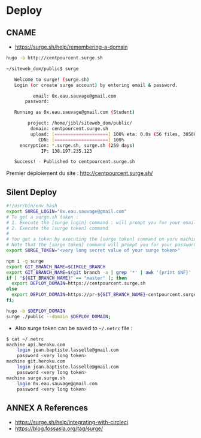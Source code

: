 # Deploy

## CNAME

* https://surge.sh/help/remembering-a-domain

```bash
hugo -b http://centpourcent.surge.sh

~/siteweb_dom/public$ surge

   Welcome to surge! (surge.sh)
   Login (or create surge account) by entering email & password.

          email: 0x.eau.sauvage@gmail.com
       password:

   Running as 0x.eau.sauvage@gmail.com (Student)

        project: /home/jibl/siteweb_dom/public/
         domain: centpourcent.surge.sh
         upload: [====================] 100% eta: 0.0s (56 files, 3050852 bytes)
            CDN: [====================] 100%
     encryption: *.surge.sh, surge.sh (259 days)
             IP: 138.197.235.123

   Success! - Published to centpourcent.surge.sh


```


Premier déploiement du site : http://centpourcent.surge.sh/


## Silent Deploy


```bash
#!/usr/bin/env bash
export SURGE_LOGIN="0x.eau.sauvage@gmail.com"
# To get a surge.sh token :
# 1. Execute the [surge login] command : will prompt you for your email address, and your password (don't loose it!)
# 2. Execute the [surge token] command
#
# You get a token by executing the [surge token] command on yoru machine, and the [surge logout] command will expire this token
# Note that the [surge token] command will prompt you for your password, if you did not execute the [surge login] command first
export SURGE_TOKEN="<very long secret value of your surge token>"

npm i -g surge
export GIT_BRANCH_NAME=$CIRCLE_BRANCH
export GIT_BRANCH_NAME=$(git branch -a | grep '*' | awk '{print $NF}' | sed "s#/#-#g")
if [ "${GIT_BRANCH_NAME}" == "master" ]; then
  export DEPLOY_DOMAIN=https://centpourcent.surge.sh
else
  export DEPLOY_DOMAIN=https://pr-${GIT_BRANCH_NAME}-centpourcent.surge.sh
fi;

hugo -b $DEPLOY_DOMAIN
surge ./public --domain $DEPLOY_DOMAIN;

```

* Also surge token can be saved to `~/.netrc` file :

```bash
$ cat ~/.netrc
machine api.heroku.com
    login jean.baptiste.lasselle@gmail.com
    password <very long token>
machine git.heroku.com
    login jean.baptiste.lasselle@gmail.com
    password <very long token>
machine surge.surge.sh
    login 0x.eau.sauvage@gmail.com
    password <very long token>

```

## ANNEX A References

* https://surge.sh/help/integrating-with-circleci
* https://blog.fossasia.org/tag/surge/
